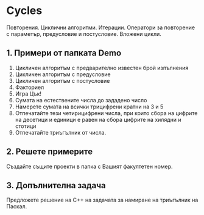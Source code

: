 # Cycles
Повторения. Циклични алгоритми. Итерации. Оператори за повторение с параметър, предусловие и постусловие. Вложени цикли.

## 1. Примери от папката Demo
1. Цикличен алгоритъм с предварително известен брой изпълнения
2. Цикличен алгоритъм с предусловие 
3. Цикличен алгоритъм с постусловие
4. Факториел
5. Игра Цък!
6. Сумата на естествените числа до зададено число
7. Намерете сумата на всички трицифрени кратни на 3 и 5
8. Отпечатайте тези четирицифрени числа, при които сбора на цифрите на десетици и единици е равен на сбора цифрите на хилядни и стотици
9. Отпечатайте триъгълник от числа.

## 2. Решете примерите
Създайте същите проекти в папка с Вашият факултетен номер.

## 3. Допълнителна задача
Предложете решение на C++ на задачата за намиране на триъгълник на Паскал.